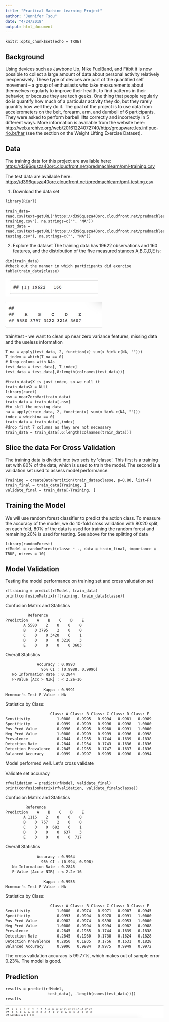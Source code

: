 ```yaml
---
title: "Practical Machine Learning Project"
author: "Jennifer Tsou"
date: "4/24/2018"
output: html_document
---
```


```{r setup, include=FALSE}
knitr::opts_chunk$set(echo = TRUE)
```

## Background
Using devices such as Jawbone Up, Nike FuelBand, and Fitbit it is now possible to collect a large amount of data about personal activity relatively inexpensively. These type of devices are part of the quantified self movement – a group of enthusiasts who take measurements about themselves regularly to improve their health, to find patterns in their behavior, or because they are tech geeks. One thing that people regularly do is quantify how much of a particular activity they do, but they rarely quantify how well they do it. The goal of the project is to use data from accelerometers on the belt, forearm, arm, and dumbell of 6 participants. They were asked to perform barbell lifts correctly and incorrectly in 5 different ways. More information is available from the website here: http://web.archive.org/web/20161224072740/http:/groupware.les.inf.puc-rio.br/har (see the section on the Weight Lifting Exercise Dataset).

## Data
The training data for this project are available here:
https://d396qusza40orc.cloudfront.net/predmachlearn/pml-training.csv

The test data are available here:
https://d396qusza40orc.cloudfront.net/predmachlearn/pml-testing.csv

1. Download the data set
```{r}
library(RCurl)

train_data= read.csv(text=getURL("https://d396qusza40orc.cloudfront.net/predmachlearn/pml-training.csv"), na.strings=c("", "NA"))
test_data = read.csv(text=getURL("https://d396qusza40orc.cloudfront.net/predmachlearn/pml-testing.csv"), na.strings=c("", "NA"))

```
2. Explore the dataset
The training data has 19622 observations and 160 features, and the distribution of the five measured stances A,B,C,D,E is:
```{r}
dim(train_data)
#check out the manner in which participants did exercise
table(train_data$classe)
```

![P1](dim(train_data).jpeg)

![P2](table(train_data).jpeg)

train/test - we want to clean up near zero variance features,  missing data and the useless information 
```{r}
T_na = apply(test_data, 2, function(x) sum(x %in% c(NA, "")))
T_index = which(T_na == 0)
# Drop colums with NAs
test_data = test_data[, T_index] 
test_data = test_data[,8:length(colnames(test_data))]

#train_data$X is just index, so we null it
train_data$X = NULL
library(caret)
nsv = nearZeroVar(train_data)
train_data = train_data[-nsv]
#to skil the missing data
na = apply(train_data, 2, function(x) sum(x %in% c(NA, "")))
index = which(na == 0)
train_data = train_data[,index]
#drop first 7 columns as they are not necessary
train_data = train_data[,6:length(colnames(train_data))]

```
## Slice the data For Cross Validation

The training data is divided into two sets by 'classe'. This first is a training set with 80% of the data, which is used to train the model. The second is a validation set used to assess model performance.
```{r}
Training = createDataPartition(train_data$classe, p=0.80, list=F)
train_final = train_data[Training, ]
validate_final = train_data[-Training, ]
```


## Training the Model
We will use random forest classifier to predict the action class. To measure the accuracy of the model, we do 10-fold cross validation with 80:20 split, on each fold, 80% of the data is used for training the random forest and remaining 20% is used for testing. See above for the splitting of data

```{r}
library(randomForest)
rfModel = randomForest(classe ~ ., data = train_final, importance = TRUE, ntrees = 10)
```

## Model Validation
Testing the model performance on training set and cross valudation set
```{r}
rftraining = predict(rfModel, train_data)
print(confusionMatrix(rftraining, train_data$classe))

```

   Confusion Matrix and Statistics
   
              Reference
    Prediction    A    B    C    D    E
            A 5580    2    0    0    0
            B    0 3795    2    0    0
            C    0    0 3420    6    1
            D    0    0    0 3210    3
            E    0    0    0    0 3603
   
  Overall Statistics
                                             
                  Accuracy : 0.9993          
                    95% CI : (0.9988, 0.9996)
       No Information Rate : 0.2844          
       P-Value [Acc > NIR] : < 2.2e-16       
                                             
                     Kappa : 0.9991          
    Mcnemar's Test P-Value : NA              
   
   Statistics by Class:
   
                        Class: A Class: B Class: C Class: D Class: E
    Sensitivity            1.0000   0.9995   0.9994   0.9981   0.9989
    Specificity            0.9999   0.9999   0.9996   0.9998   1.0000
    Pos Pred Value         0.9996   0.9995   0.9980   0.9991   1.0000
    Neg Pred Value         1.0000   0.9999   0.9999   0.9996   0.9998
    Prevalence             0.2844   0.1935   0.1744   0.1639   0.1838
    Detection Rate         0.2844   0.1934   0.1743   0.1636   0.1836
    Detection Prevalence   0.2845   0.1935   0.1747   0.1637   0.1836
    Balanced Accuracy      0.9999   0.9997   0.9995   0.9990   0.9994

Model performed well. Let's cross validate

  Validate set accuracy
```{r}
rfvalidation = predict(rfModel, validate_final)
print(confusionMatrix(rfvalidation, validate_final$classe))

```

   Confusion Matrix and Statistics
   
             Reference
    Prediction    A    B    C    D    E
            A 1116    2    0    0    0
            B    0  757    2    0    0
            C    0    0  682    6    1
            D    0    0    0  637    3
            E    0    0    0    0  717
   
   
   Overall Statistics
                                           
                  Accuracy : 0.9964        
                    95% CI : (0.994, 0.998)
       No Information Rate : 0.2845        
       P-Value [Acc > NIR] : < 2.2e-16     
                                           
                     Kappa : 0.9955        
    Mcnemar's Test P-Value : NA            
   
   Statistics by Class:
   
                        Class: A Class: B Class: C Class: D Class: E
    Sensitivity            1.0000   0.9974   0.9971   0.9907   0.9945
    Specificity            0.9993   0.9994   0.9978   0.9991   1.0000
    Pos Pred Value         0.9982   0.9974   0.9898   0.9953   1.0000
    Neg Pred Value         1.0000   0.9994   0.9994   0.9982   0.9988
    Prevalence             0.2845   0.1935   0.1744   0.1639   0.1838
    Detection Rate         0.2845   0.1930   0.1738   0.1624   0.1828
    Detection Prevalence   0.2850   0.1935   0.1756   0.1631   0.1828
    Balanced Accuracy      0.9996   0.9984   0.9975   0.9949   0.9972


The cross validation accuracy is 99.77%, which makes out of sample error 0.23%. The model is good.

## Prediction
```{r}
results = predict(rfModel, 
                   test_data[, -length(names(test_data))])
results
```
![P5](Predict.jpeg)

